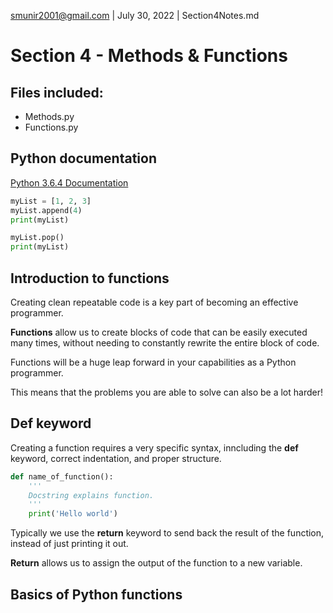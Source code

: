 smunir2001@gmail.com | July 30, 2022 | Section4Notes.md
# Section 4 - Methods & Functions
## Files included:
* Methods.py
* Functions.py
## Python documentation
[Python 3.6.4 Documentation](https://docs.python.org/3/)
```Python
myList = [1, 2, 3]
myList.append(4)
print(myList)

myList.pop()
print(myList)
```
## Introduction to functions
Creating clean repeatable code is a key part of becoming an effective programmer.

__Functions__ allow us to create blocks of code that can be easily executed many times, without needing to constantly rewrite the entire block of code.

Functions will be a huge leap forward in your capabilities as a Python programmer.

This means that the problems you are able to solve can also be a lot harder!
## __Def__ keyword
Creating a function requires a very specific syntax, inncluding the __def__ keyword, correct indentation, and proper structure.
```Python
def name_of_function():
    '''
    Docstring explains function.
    '''
    print('Hello world')
```
Typically we use the __return__ keyword to send back the result of the function, instead of just printing it out.

__Return__ allows us to assign the output of the function to a new variable.
## Basics of Python functions